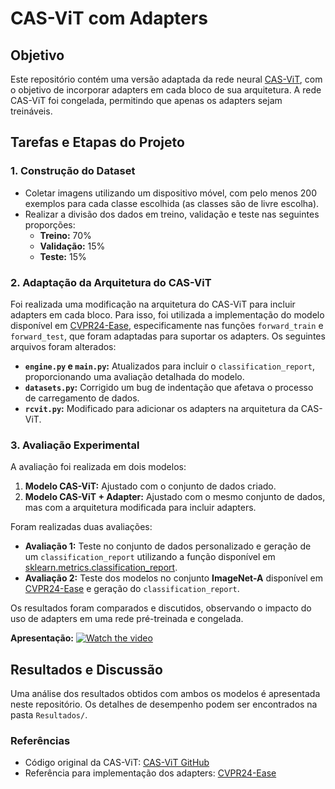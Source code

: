 # CAS-ViT com Adapters

## Objetivo

Este repositório contém uma versão adaptada da rede neural [CAS-ViT](https://github.com/Tianfang-Zhang/CAS-ViT), com o objetivo de incorporar adapters em cada bloco de sua arquitetura. A rede CAS-ViT foi congelada, permitindo que apenas os adapters sejam treináveis.

## Tarefas e Etapas do Projeto

### 1. Construção do Dataset

- Coletar imagens utilizando um dispositivo móvel, com pelo menos 200 exemplos para cada classe escolhida (as classes são de livre escolha).
- Realizar a divisão dos dados em treino, validação e teste nas seguintes proporções:
  - **Treino:** 70%
  - **Validação:** 15%
  - **Teste:** 15%

### 2. Adaptação da Arquitetura do CAS-ViT

Foi realizada uma modificação na arquitetura do CAS-ViT para incluir adapters em cada bloco. Para isso, foi utilizada a implementação do modelo disponível em [CVPR24-Ease](https://github.com/sun-hailong/CVPR24-Ease), especificamente nas funções `forward_train` e `forward_test`, que foram adaptadas para suportar os adapters. Os seguintes arquivos foram alterados:

- **`engine.py` e `main.py`:** Atualizados para incluir o `classification_report`, proporcionando uma avaliação detalhada do modelo.
- **`datasets.py`:** Corrigido um bug de indentação que afetava o processo de carregamento de dados.
- **`rcvit.py`:** Modificado para adicionar os adapters na arquitetura da CAS-ViT.

### 3. Avaliação Experimental

A avaliação foi realizada em dois modelos:

1. **Modelo CAS-ViT:** Ajustado com o conjunto de dados criado.
2. **Modelo CAS-ViT + Adapter:** Ajustado com o mesmo conjunto de dados, mas com a arquitetura modificada para incluir adapters.

Foram realizadas duas avaliações:

- **Avaliação 1:** Teste no conjunto de dados personalizado e geração de um `classification_report` utilizando a função disponível em [sklearn.metrics.classification_report](https://scikit-learn.org/1.5/modules/generated/sklearn.metrics.classification_report.html).
- **Avaliação 2:** Teste dos modelos no conjunto **ImageNet-A** disponível em [CVPR24-Ease](https://github.com/sun-hailong/CVPR24-Ease) e geração do `classification_report`.

Os resultados foram comparados e discutidos, observando o impacto do uso de adapters em uma rede pré-treinada e congelada.

**Apresentação:**  [![Watch the video](https://img.youtube.com/vi/cf7IQWrB6sE/hqdefault.jpg)](https://www.youtube.com/watch?v=cf7IQWrB6sE)


## Resultados e Discussão

Uma análise dos resultados obtidos com ambos os modelos é apresentada neste repositório. Os detalhes de desempenho podem ser encontrados na pasta `Resultados/`.

### Referências

- Código original da CAS-ViT: [CAS-ViT GitHub](https://github.com/Tianfang-Zhang/CAS-ViT)
- Referência para implementação dos adapters: [CVPR24-Ease](https://github.com/sun-hailong/CVPR24-Ease)
